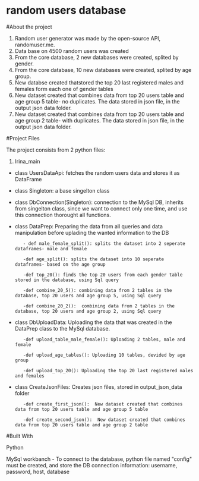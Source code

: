 # random users database

#About the project

1. Random user generator was made by the open-source API, randomuser.me.
2. Data base on 4500 random users was created
3. From the core database, 2 new databases were created, splited by gender.
4. From the core database, 10 new databases were created, splited by age group.
5. New databse created thatstored the top 20 last registered males and females form each
one of gender tables
6. New dataset created that combines data from top 20 users table and age group 5 table- no duplicates. 
   The data stored in json file, in the output json data folder.
7. New dataset created that combines data from top 20 users table and age group 2 table- with duplicates. 
   The data stored in json file, in the output json data folder.


#Project Files

The project consists from 2 python files:

1. Irina_main

- class UsersDataApi: fetches the random users data and stores it as DataFrame

- class Singleton: a base singelton class

- class DbConnection(Singleton): connection to the MySql DB, inherits from singelton class, since we want to connect only one time, and use this connection thorought     all functions. 

- class DataPrep: Preparing the data from all queries and data manipulation before uplading the wanted information to the DB

         - def male_female_split(): splits the dataset into 2 seperate dataframes- male and female

         -def age_split(): splits the dataset into 10 seperate dataframes- based on the age group

         -def top_20(): finds the top 20 users from each gender table stored in the database, using Sql query

         -def combine_20_5(): combining data from 2 tables in the database, top 20 users and age group 5, using Sql query

         -def combine_20_2():  combining data from 2 tables in the database, top 20 users and age group 2, using Sql query


- class DbUploadData: Uploading the data that was created in the DataPrep class to the MySql database.

         -def upload_table_male_female(): Uploading 2 tables, male and female

         -def upload_age_tables(): Uploading 10 tables, devided by age group

         -def upload_top_20(): Uploading the top 20 last registered males and females
     

        
        
         
- class CreateJsonFiles: Creates json files, stored in output_json_data folder

         -def create_first_json():  New dataset created that combines data from top 20 users table and age group 5 table

         -def create_second_json():  New dataset created that combines data from top 20 users table and age group 2 table
    





#Built With

Python

MySql workbanch - To connect to the database, python file named "config" must be created, and store the DB connection information: username, password, host, database



